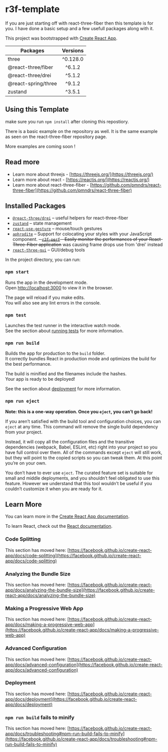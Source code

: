 # r3f-template

If you are just starting off with react-three-fiber then this template is for you. I have done a basic setup and a few usefull packages along with it.

This project was bootstrapped with [Create React App](https://github.com/facebook/create-react-app).

| Packages        | Versions           |
| ------------- |:-------------:|
| three      | ^0.128.0 |
| @react-three/fiber     | ^6.1.2     |
| @react-three/drei     | ^5.1.2     |
| @react-spring/three     | ^9.1.2    |
| zustand     | ^3.5.1    |

## Using this Template

make sure you run `npm install` after cloning this repostiory.

There is a basic example on the repository as well. It is the same example as seen on the react-three-fiber repository page.

More examples are coming soon !


## Read more

- Learn more about threejs - [https://threejs.org/](https://threejs.org/)
- Learn more about react - [https://reactjs.org/](https://reactjs.org/)
- Learn more about react-three-fiber - [https://github.com/pmndrs/react-three-fiber](https://github.com/pmndrs/react-three-fiber)

## Installed Packages

- [`@react-three/drei`](https://github.com/react-spring/drei) &ndash; useful helpers for react-three-fiber
- [`zustand`](https://github.com/react-spring/zustand) &ndash; state management
- [`react-use-gesture`](https://github.com/react-spring/react-use-gesture) &ndash; mouse/touch gestures
- [`aphrodite`](https://github.com/Khan/aphrodite) &ndash; Support for colocating your styles with your JavaScript component.
~~-  [`r3f-perf`](https://github.com/RenaudRohlinger/r3f-perf) &ndash; Easily monitor the performances of your React-Three-Fiber application~~ was causing frame drops use <Stats /> from 'drei' instead
- [`react-three-gui`](https://github.com/ueno-llc/react-three-gui) &ndash; GUI/debug tools

In the project directory, you can run:

### `npm start`

Runs the app in the development mode.\
Open [http://localhost:3000](http://localhost:3000) to view it in the browser.

The page will reload if you make edits.\
You will also see any lint errors in the console.

### `npm test`

Launches the test runner in the interactive watch mode.\
See the section about [running tests](https://facebook.github.io/create-react-app/docs/running-tests) for more information.

### `npm run build`

Builds the app for production to the `build` folder.\
It correctly bundles React in production mode and optimizes the build for the best performance.

The build is minified and the filenames include the hashes.\
Your app is ready to be deployed!

See the section about [deployment](https://facebook.github.io/create-react-app/docs/deployment) for more information.

### `npm run eject`

**Note: this is a one-way operation. Once you `eject`, you can’t go back!**

If you aren’t satisfied with the build tool and configuration choices, you can `eject` at any time. This command will remove the single build dependency from your project.

Instead, it will copy all the configuration files and the transitive dependencies (webpack, Babel, ESLint, etc) right into your project so you have full control over them. All of the commands except `eject` will still work, but they will point to the copied scripts so you can tweak them. At this point you’re on your own.

You don’t have to ever use `eject`. The curated feature set is suitable for small and middle deployments, and you shouldn’t feel obligated to use this feature. However we understand that this tool wouldn’t be useful if you couldn’t customize it when you are ready for it.

## Learn More

You can learn more in the [Create React App documentation](https://facebook.github.io/create-react-app/docs/getting-started).

To learn React, check out the [React documentation](https://reactjs.org/).

### Code Splitting

This section has moved here: [https://facebook.github.io/create-react-app/docs/code-splitting](https://facebook.github.io/create-react-app/docs/code-splitting)

### Analyzing the Bundle Size

This section has moved here: [https://facebook.github.io/create-react-app/docs/analyzing-the-bundle-size](https://facebook.github.io/create-react-app/docs/analyzing-the-bundle-size)

### Making a Progressive Web App

This section has moved here: [https://facebook.github.io/create-react-app/docs/making-a-progressive-web-app](https://facebook.github.io/create-react-app/docs/making-a-progressive-web-app)

### Advanced Configuration

This section has moved here: [https://facebook.github.io/create-react-app/docs/advanced-configuration](https://facebook.github.io/create-react-app/docs/advanced-configuration)

### Deployment

This section has moved here: [https://facebook.github.io/create-react-app/docs/deployment](https://facebook.github.io/create-react-app/docs/deployment)

### `npm run build` fails to minify

This section has moved here: [https://facebook.github.io/create-react-app/docs/troubleshooting#npm-run-build-fails-to-minify](https://facebook.github.io/create-react-app/docs/troubleshooting#npm-run-build-fails-to-minify)
